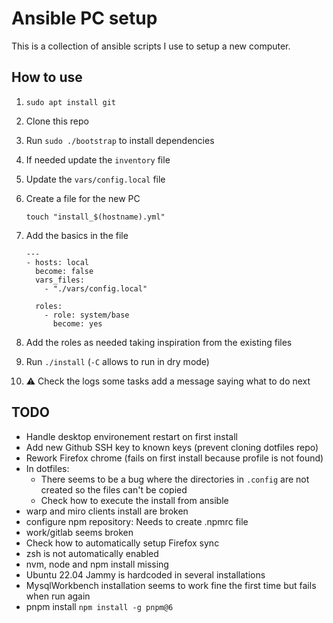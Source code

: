 # Ansible PC setup

This is a collection of ansible scripts I use to setup a new computer.

## How to use

1. `sudo apt install git`
1. Clone this repo
1. Run `sudo ./bootstrap` to install dependencies
1. If needed update the `inventory` file
1. Update the `vars/config.local` file
1. Create a file for the new PC

       touch "install_$(hostname).yml"

1. Add the basics in the file

       ---
       - hosts: local
         become: false
         vars_files:
           - "./vars/config.local"

         roles:
           - role: system/base
             become: yes

1. Add the roles as needed taking inspiration from the existing files
1. Run `./install` (`-C` allows to run in dry mode)
1. ⚠ Check the logs some tasks add a message saying what to do next


## TODO

- Handle desktop environement restart on first install
- Add new Github SSH key to known keys (prevent cloning dotfiles repo)
- Rework Firefox chrome (fails on first install because profile is not found)
- In dotfiles:
    - There seems to be a bug where the directories in `.config` are not created so the files can't be copied
    - Check how to execute the install from ansible
- warp and miro clients install are broken
- configure npm repository: Needs to create .npmrc file
- work/gitlab seems broken
- Check how to automatically setup Firefox sync
- zsh is not automatically enabled
- nvm, node and npm install missing
- Ubuntu 22.04 Jammy is hardcoded in several installations
- MysqlWorkbench installation seems to work fine the first time but fails when run again
- pnpm install `npm install -g pnpm@6`
